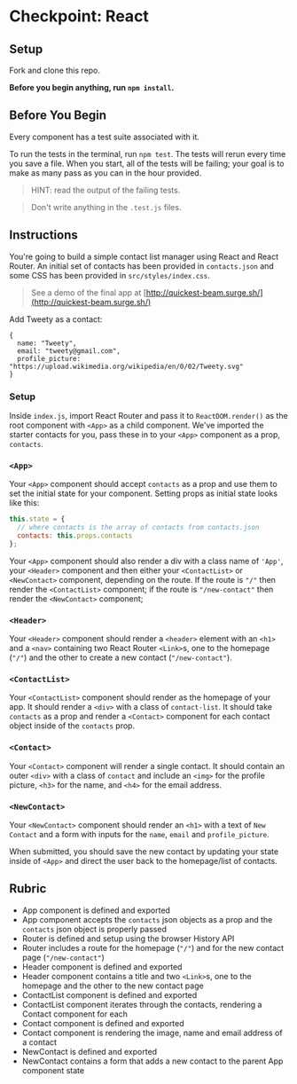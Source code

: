 # Checkpoint: React

## Setup

Fork and clone this repo.

**Before you begin anything, run `npm install`.**

## Before You Begin

Every component has a test suite associated with it. 

To run the tests in the terminal, run `npm test`. The tests will rerun every time you save a file. When you start, all of the tests will be failing; your goal is to make as many pass as you can in the hour provided.

> HINT: read the output of the failing tests.

> Don't write anything in the `.test.js` files.

## Instructions

You're going to build a simple contact list manager using React and React Router. An initial set of contacts has been provided in `contacts.json` and some CSS has been provided in `src/styles/index.css`.

> See a demo of the final app at [http://quickest-beam.surge.sh/](http://quickest-beam.surge.sh/)

Add Tweety as a contact:

```
{
  name: "Tweety",
  email: "tweety@gmail.com",
  profile_picture: "https://upload.wikimedia.org/wikipedia/en/0/02/Tweety.svg"
}
```

### Setup

Inside `index.js`, import React Router and pass it to `ReactDOM.render()` as the root component with `<App>` as a child component. We've imported the starter contacts for you, pass these in to your `<App>` component as a prop, `contacts`.

### `<App>`

Your `<App>` component should accept `contacts` as a prop and use them to set the initial state for your component. Setting props as initial state looks like this:

```js
this.state = {
  // where contacts is the array of contacts from contacts.json
  contacts: this.props.contacts
};
```

Your `<App>` component should also render a div with a class name of `'App'`, your `<Header>` component and then either your `<ContactList>` or `<NewContact>` component, depending on the route. If the route is `"/"` then render the `<ContactList>` component; if the route is `"/new-contact"` then render the `<NewContact>` component;

### `<Header>`

Your `<Header>` component should render a `<header>` element with an `<h1>` and a `<nav>` containing two React Router `<Link>`s, one to the homepage (`"/"`) and the other to create a new contact (`"/new-contact"`).

### `<ContactList>`

Your `<ContactList>` component should render as the homepage of your app. It should render a `<div>` with a class of `contact-list`. It should take `contacts` as a prop and render a `<Contact>` component for each contact object inside of the `contacts` prop.

### `<Contact>`

Your `<Contact>` component will render a single contact. It should contain an outer `<div>` with a class of `contact` and include an `<img>` for the profile picture, `<h3>` for the name, and `<h4>` for the email address.

### `<NewContact>`

Your `<NewContact>` component should render an `<h1>` with a text of `New Contact` and a form with inputs for the `name`, `email` and `profile_picture`.

When submitted, you should save the new contact by updating your state inside of `<App>` and direct the user back to the homepage/list of contacts.

## Rubric
- App component is defined and exported
- App component accepts the `contacts` json objects as a prop and the `contacts` json object is properly passed
- Router is defined and setup using the browser History API
- Router includes a route for the homepage (`"/"`) and for the new contact page (`"/new-contact"`)
- Header component is defined and exported
- Header component contains a title and two `<Link>`s, one to the homepage and the other to the new contact page
- ContactList component is defined and exported
- ContactList component iterates through the contacts, rendering a Contact component for each
- Contact component is defined and exported
- Contact component is rendering the image, name and email address of a contact
- NewContact is defined and exported
- NewContact contains a form that adds a new contact to the parent App component state
